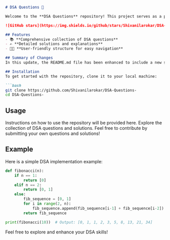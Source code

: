 ```markdown
# DSA Questions 🚀

Welcome to the **DSA Questions** repository! This project serves as a platform for developers and learners to practice and enhance their skills in Data Structures and Algorithms (DSA). This repository is designed to help you improve your understanding of various data structures and algorithms through a collection of questions and solutions.

![GitHub stars](https://img.shields.io/github/stars/Shivanilarokar/DSA-Questions-?style=social) ![Forks](https://img.shields.io/github/forks/Shivanilarokar/DSA-Questions-?style=social)

## Features
- 📚 **Comprehensive collection of DSA questions**
- ✍️ **Detailed solutions and explanations**
- 🧑‍💻 **User-friendly structure for easy navigation**

## Summary of Changes
In this update, the README.md file has been enhanced to include a new section featuring a simple example of a Fibonacci sequence implementation in Python. The previous example of binary search has been removed to streamline the content. Additionally, the formatting has been improved for better readability.

## Installation
To get started with the repository, clone it to your local machine:

```bash
git clone https://github.com/Shivanilarokar/DSA-Questions-
cd DSA-Questions-
```

## Usage
Instructions on how to use the repository will be provided here. Explore the collection of DSA questions and solutions. Feel free to contribute by submitting your own questions and solutions!

## Example
Here is a simple DSA implementation example:

```python
def fibonacci(n):
    if n == 1:
        return [0]
    elif n == 2:
        return [0, 1]
    else:
        fib_sequence = [0, 1]
        for i in range(2, n):
            fib_sequence.append(fib_sequence[i-1] + fib_sequence[i-2])
        return fib_sequence

print(fibonacci(10))  # Output: [0, 1, 1, 2, 3, 5, 8, 13, 21, 34]
```

Feel free to explore and enhance your DSA skills!
```